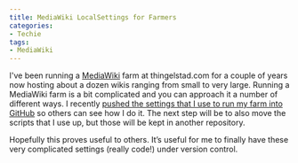 ```yaml
---
title: MediaWiki LocalSettings for Farmers
categories:
- Techie
tags:
- MediaWiki
---
```


I've been running a [MediaWiki](https://www.mediawiki.org/wiki/MediaWiki) farm at thingelstad.com for a couple of years now hosting about a dozen wikis ranging from small to very large. Running a MediaWiki farm is a bit complicated and you can approach it a number of different ways. I recently [pushed the settings that I use to run my farm into GitHub](https://github.com/thingles/wiki-farm) so others can see how I do it. The next step will be to also move the scripts that I use up, but those will be kept in another repository.

Hopefully this proves useful to others. It’s useful for me to finally have these very complicated settings (really code!) under version control.
